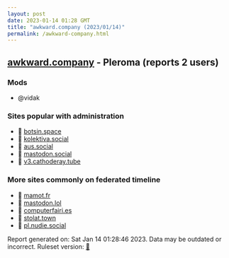 ```yaml
---
layout: post
date: 2023-01-14 01:28 GMT
title: "awkward.company (2023/01/14)"
permalink: /awkward-company.html
---
```


## [awkward.company](https://awkward.company) - Pleroma (reports 2 users)

### Mods
 * @vidak

### Sites popular with administration

* 🐘 [botsin.space](/botsin-space.html)
* 🐘 [kolektiva.social](/kolektiva-social.html)
* 🐘 [aus.social](/aus-social.html)
* 🐘 [mastodon.social](/mastodon-social.html)
* 🐘 [v3.cathoderay.tube](/v3-cathoderay-tube.html)

### More sites commonly on federated timeline

* 🐘 [mamot.fr](/mamot-fr.html)
* 🐘 [mastodon.lol](/mastodon-lol.html)
* 🐘 [computerfairi.es](/computerfairi-es.html)
* 🐘 [stolat.town](/stolat-town.html)
* 🐘 [pl.nudie.social](/pl-nudie-social.html)

Report generated on: Sat Jan 14 01:28:46 2023. Data may be outdated or incorrect.
Ruleset version: [🧁](/version-cupcake)
